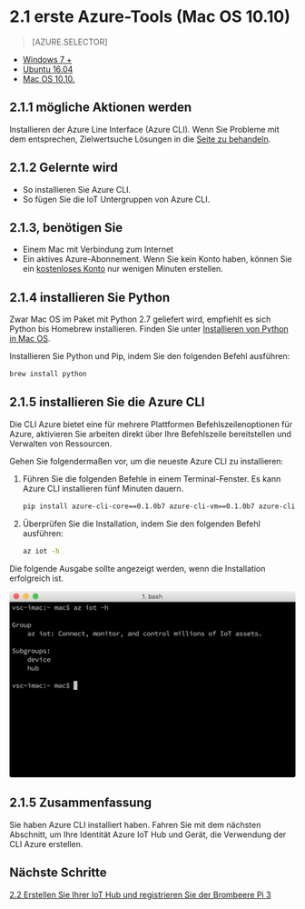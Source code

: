 <properties
 pageTitle="Abrufen von Azure-Tools (Mac OS 10.10) | Microsoft Azure"
 description="Installieren Sie auf dem Mac OS Python und Azure Line Interface (CLI Azure) ein."
 services="iot-hub"
 documentationCenter=""
 authors="shizn"
 manager="timlt"
 tags=""
 keywords=""/>

<tags
 ms.service="iot-hub"
 ms.devlang="multiple"
 ms.topic="article"
 ms.tgt_pltfrm="na"
 ms.workload="na"
 ms.date="10/21/2016"
 ms.author="xshi"/>

# <a name="21-get-azure-tools-macos-1010"></a>2.1 erste Azure-Tools (Mac OS 10.10)

> [AZURE.SELECTOR]
- [Windows 7 +](iot-hub-raspberry-pi-kit-node-lesson2-get-azure-tools-win32.md)
- [Ubuntu 16.04](iot-hub-raspberry-pi-kit-node-lesson2-get-azure-tools-ubuntu.md)
- [Mac OS 10.10.](iot-hub-raspberry-pi-kit-node-lesson2-get-azure-tools-mac.md)

## <a name="211-what-you-will-do"></a>2.1.1 mögliche Aktionen werden

Installieren der Azure Line Interface (Azure CLI). Wenn Sie Probleme mit dem entsprechen, Zielwertsuche Lösungen in die [Seite zu behandeln](iot-hub-raspberry-pi-kit-node-troubleshooting.md).

## <a name="212-what-you-will-learn"></a>2.1.2 Gelernte wird

- So installieren Sie Azure CLI.
- So fügen Sie die IoT Untergruppen von Azure CLI.

## <a name="213-what-you-need"></a>2.1.3, benötigen Sie

- Einem Mac mit Verbindung zum Internet
- Ein aktives Azure-Abonnement. Wenn Sie kein Konto haben, können Sie ein [kostenloses Konto](https://azure.microsoft.com/free/) nur wenigen Minuten erstellen.

## <a name="214-install-python"></a>2.1.4 installieren Sie Python

Zwar Mac OS im Paket mit Python 2.7 geliefert wird, empfiehlt es sich Python bis Homebrew installieren. Finden Sie unter [Installieren von Python in Mac OS](http://docs.python-guide.org/en/latest/starting/install/osx/).

Installieren Sie Python und Pip, indem Sie den folgenden Befehl ausführen:

```bash
brew install python
```

## <a name="215-install-the-azure-cli"></a>2.1.5 installieren Sie die Azure CLI

Die CLI Azure bietet eine für mehrere Plattformen Befehlszeilenoptionen für Azure, aktivieren Sie arbeiten direkt über Ihre Befehlszeile bereitstellen und Verwalten von Ressourcen. 

Gehen Sie folgendermaßen vor, um die neueste Azure CLI zu installieren:

1. Führen Sie die folgenden Befehle in einem Terminal-Fenster. Es kann Azure CLI installieren fünf Minuten dauern.

    ```bash
    pip install azure-cli-core==0.1.0b7 azure-cli-vm==0.1.0b7 azure-cli-storage==0.1.0b7 azure-cli-role==0.1.0b7 azure-cli-resource==0.1.0b7 azure-cli-profile==0.1.0b7 azure-cli-network==0.1.0b7 azure-cli-iot==0.1.0b7 azure-cli-feedback==0.1.0b7 azure-cli-configure==0.1.0b7 azure-cli-component==0.1.0b7 azure-cli==0.1.0b7
    ```

2. Überprüfen Sie die Installation, indem Sie den folgenden Befehl ausführen:

    ```bash
    az iot -h
    ```
  
Die folgende Ausgabe sollte angezeigt werden, wenn die Installation erfolgreich ist.

![BW Iot -h](media/iot-hub-raspberry-pi-lessons/lesson2/az_iot_help_osx.png)

## <a name="215-summary"></a>2.1.5 Zusammenfassung

Sie haben Azure CLI installiert haben. Fahren Sie mit dem nächsten Abschnitt, um Ihre Identität Azure IoT Hub und Gerät, die Verwendung der CLI Azure erstellen.

## <a name="next-steps"></a>Nächste Schritte

[2.2 Erstellen Sie Ihrer IoT Hub und registrieren Sie der Brombeere Pi 3](iot-hub-raspberry-pi-kit-node-lesson2-prepare-azure-iot-hub.md)
